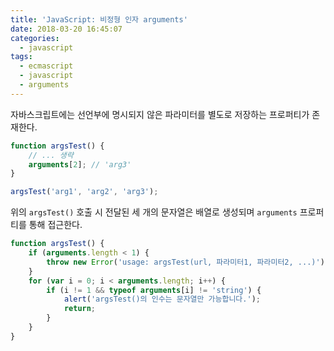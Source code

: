 ```yaml
---
title: 'JavaScript: 비정형 인자 arguments'
date: 2018-03-20 16:45:07
categories:
  - javascript
tags:
  - ecmascript
  - javascript
  - arguments
---
```


자바스크립트에는 선언부에 명시되지 않은 파라미터를 별도로 저장하는 프로퍼티가 존재한다.
```js
function argsTest() {
    // ... 생략
    arguments[2]; // 'arg3'
}

argsTest('arg1', 'arg2', 'arg3');
```
위의 `argsTest()` 호출 시 전달된 세 개의 문자열은 배열로 생성되며 `arguments` 프로퍼티를 통해 접근한다.
```js
function argsTest() {
    if (arguments.length < 1) {
        throw new Error('usage: argsTest(url, 파라미터1, 파라미터2, ...)');
    }
    for (var i = 0; i < arguments.length; i++) {
        if (i != 1 && typeof arguments[i] != 'string') {
            alert('argsTest()의 인수는 문자열만 가능합니다.');
            return;
        }
    }
}
```
